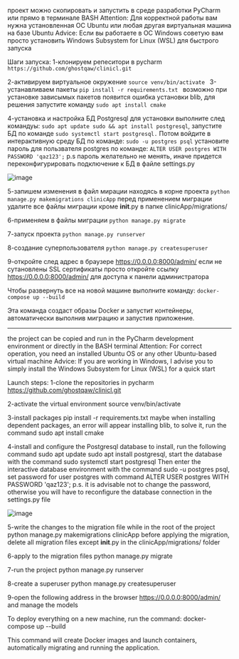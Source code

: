 проект можно скопировать и запустить в среде разработки PyCharm или прямо в терминале  BASH 
Attention: Для корректной работы вам нужна установленная ОС Ubuntu или любая другая виртуальная машина на базе Ubuntu
Advice: Если вы работаете в ОС Windows советую вам просто установить Windows Subsystem for Linux (WSL) для быстрого запуска 

Шаги запуска:
1-клонируем репеситори в pycharm ```https://github.com/ghostqaw/clinicl.git ```

2-активируем виртуальное окружение ```source venv/bin/activate ```
3-устанавливаем пакеты ```pip install -r requirements.txt ```
возможно при установке зависымых пакетов появится ошибка установки blib, для решения запустите команду ```sudo apt install cmake```

4-установка и настройка БД Postgresql для установки выполните след командуы: ```sudo apt update sudo && apt install postgresql```, запустите БД по команде ```sudo systemctl start postgresql.```
Потом войдите в интерактивную среду БД по команде: ```sudo -u postgres psql```  установите пароль для пользвателя postgres по команде: ```ALTER USER postgres WITH PASSWORD 'qaz123';``` 
p.s пароль желательно не менять, иначе придется переконфигурировать подключение к БД в файле settings.py


![image](https://github.com/user-attachments/assets/8f164549-0376-4da4-a5fd-652ba1d06166)

 

5-запишем изменения в файл мирации находясь в корне проекта ```python manage.py makemigrations clinicApp```  перед применением миграции удалите все файлы миграции кроме  __init__.py в папке clinicApp/migrations/

6-применяем в файлы миграции ```python manage.py migrate```

7-запуск проекта ```python manage.py runserver```

8-создание суперпользователя ```python manage.py createsuperuser```

9-откройте след адрес в браузере https://0.0.0.0:8000/admin/ если не сутановлены SSL сертификаты просто откройте ссылку https://0.0.0.0:8000/admin/ для доступа к панели администратора 


Чтобы развернуть все на новой машине выполните команду: ```docker-compose up --build```

Эта команда создаст образы Docker и запустит контейнеры, автоматически выполнив миграцию и запустив приложение.




------------------------------------------------------------------------------------------------------------------------------------------------------------------------------------------------------------------------------------------------------------------------------------------------------------------------------------------------------------------------------------------------


the project can be copied and run in the PyCharm development environment or directly in the BASH terminal
Attention: For correct operation, you need an installed Ubuntu OS or any other Ubuntu-based virtual machine
Advice: If you are working in Windows, I advise you to simply install the Windows Subsystem for Linux (WSL) for a quick start

Launch steps:
1-clone the repositories in pycharm https://github.com/ghostqaw/clinicl.git

2-activate the virtual environment source venv/bin/activate

3-install packages pip install -r requirements.txt
maybe when installing dependent packages, an error will appear installing blib, to solve it, run the command sudo apt install cmake

4-install and configure the Postgresql database to install, run the following command sudo apt update sudo apt install postgresql, start the database with the command sudo systemctl start postgresql
Then enter the interactive database environment with the command sudo -u postgres psql, set password for user postgres with command ALTER USER postgres WITH PASSWORD 'qaz123'; p.s. it is advisable not to change the password, otherwise you will have to reconfigure the database connection in the settings.py file

![image](https://github.com/user-attachments/assets/8f164549-0376-4da4-a5fd-652ba1d06166)

5-write the changes to the migration file while in the root of the project python manage.py makemigrations clinicApp before applying the migration, delete all migration files except __init__.py in the clinicApp/migrations/ folder

6-apply to the migration files python manage.py migrate

7-run the project python manage.py runserver

8-create a superuser python manage.py createsuperuser

9-open the following address in the browser https://0.0.0.0:8000/admin/ and manage the models


To deploy everything on a new machine, run the command: docker-compose up --build

This command will create Docker images and launch containers, automatically migrating and running the application.
